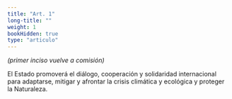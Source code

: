 ```yaml
---
title: "Art. 1"
long-title: ""
weight: 1
bookHidden: true
type: "articulo"
---
```

*(primer inciso vuelve a comisión)*

El Estado promoverá el diálogo, cooperación y solidaridad internacional para
adaptarse, mitigar y afrontar la crisis climática y ecológica y proteger la Naturaleza.